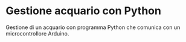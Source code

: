 # Gestione acquario con Python
 Gestione di un acquario con programma Python che comunica con un microcontrollore Arduino.
